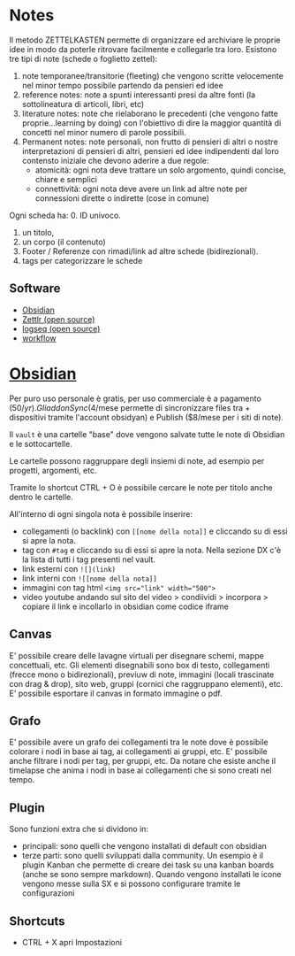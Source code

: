 # Notes

Il metodo ZETTELKASTEN permette di organizzare ed archiviare le proprie idee in modo da poterle ritrovare facilmente e collegarle tra loro. Esistono tre tipi di note (schede o foglietto zettel):
1.  note temporanee/transitorie (fleeting) che vengono scritte velocemente nel minor tempo possibile partendo da pensieri ed idee
2. reference notes: note a spunti interessanti presi da altre fonti (la sottolineatura di articoli, libri, etc) 
3. literature notes: note che rielaborano le precedenti (che vengono fatte proprie...learning by doing) con l'obiettivo di dire la maggior quantità di concetti nel minor numero di parole possibili.
3. Permanent notes: note personali, non frutto di pensieri di altri o nostre interpretazioni di pensieri di altri, pensieri ed idee indipendenti dal loro contensto iniziale che devono aderire a due regole:
    - atomicità: ogni nota deve trattare un solo argomento, quindi concise, chiare e semplici
    - connettività: ogni nota deve avere un link ad altre note per connessioni dirette o indirette (cose in comune)


Ogni scheda ha:
0. ID univoco. 
1. un titolo, 
2. un corpo (il contenuto)
3. Footer / Referenze con rimadi/link ad altre schede (bidirezionali).
4. tags per categorizzare le schede

## Software
- [Obsidian](https://obsidian.md/)
- [Zettlr (open source)](https://www.zettlr.com/)
- [logseq (open source)](https://logseq.com/)
- [workflow](https://www.youtube.com/watch?v=GRA_fwbdrtc&ab_channel=FromSergio)


# [Obsidian](https://obsidian.md/)

Per puro uso personale è gratis, per uso commerciale è a pagamento (50$/yr). Gli addon Sync (4$/mese permette di sincronizzare files tra + dispositivi tramite l'account obsidyan) e Publish ($8/mese per i siti di note).

Il `vault` è una cartelle "base" dove vengono salvate tutte le note di Obsidian e le sottocartelle.

Le cartelle possono raggruppare degli insiemi di note, ad esempio per progetti, argomenti, etc.

Tramite lo shortcut CTRL + O è possibile cercare le note per titolo anche dentro le cartelle.

All'interno di ogni singola nota è possibile inserire:
- collegamenti (o backlink) con `[[nome della nota]]` e cliccando su di essi si apre la nota.
- tag con `#tag` e cliccando su di essi si apre la nota. Nella sezione DX  c'è la lista di tutti i tag presenti nel vault.
- link esterni con `![](link)`
- link interni con `![[nome della nota]]`
- immagini con tag html `<img src="link" width="500">`
- video youtube andando sul sito del video > condiividi > incorpora > copiare il link e incollarlo in obsidian come codice iframe

## Canvas
E' possibile creare delle lavagne virtuali per disegnare schemi, mappe concettuali, etc. Gli elementi disegnabili sono box di testo, collegamenti (frecce mono o bidirezionali), previuw di note, immagini (locali trascinate con drag & drop), sito web, gruppi (cornici che raggruppano elementi), etc.
E' possibile esportare il canvas in formato immagine o pdf.

## Grafo
E' possibile avere un grafo dei collegamenti tra le note dove è possibile colorare i nodi in base ai tag, ai collegamenti ai gruppi, etc. E' possibile anche filtrare i nodi per tag, per gruppi, etc. Da notare che esiste anche il timelapse che anima i nodi in base ai collegamenti che si sono creati nel tempo.

## Plugin
Sono funzioni extra che si dividono in:
- principali: sono quelli che vengono installati di default con obsidian
- terze parti: sono quelli sviluppati dalla community. Un esempio è il plugin Kanban che permette di creare dei task su una kanban boards (anche se sono sempre markdown). Quando vengono installati le icone vengono messe sulla SX e si possono configurare tramite le configurazioni

## Shortcuts
- CTRL + X apri Impostazioni


 